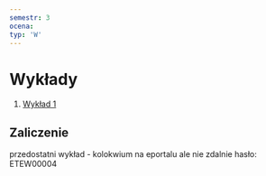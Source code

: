 ```yaml
---
semestr: 3
ocena: 
typ: 'W'
---
```


# Wykłady
1. [Wykład 1](Notatki/Semestr%203/Podstawy%20telekomunikacji/Wykłady/Wykład%201/Wykład%201.md)

## Zaliczenie
przedostatni wykład - kolokwium
na eportalu ale nie zdalnie
hasło: ETEW00004
